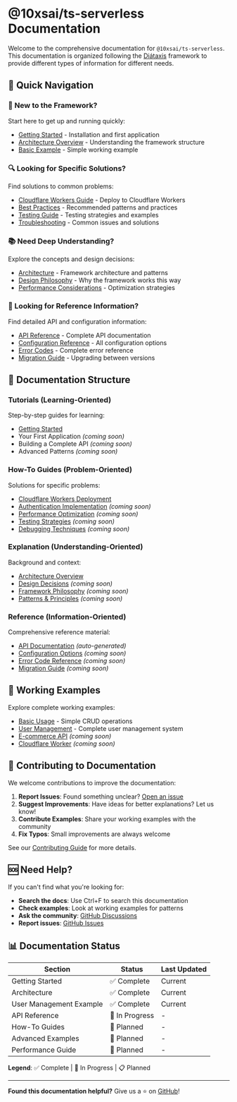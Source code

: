 # @10xsai/ts-serverless Documentation

Welcome to the comprehensive documentation for `@10xsai/ts-serverless`. This documentation is organized following the [Diátaxis](https://diataxis.fr/) framework to provide different types of information for different needs.

## 🎯 **Quick Navigation**

### **🚀 New to the Framework?**

Start here to get up and running quickly:

- [Getting Started](./getting-started.md) - Installation and first application
- [Architecture Overview](./architecture.md) - Understanding the framework structure
- [Basic Example](../examples/basic-usage/) - Simple working example

### **🔍 Looking for Specific Solutions?**

Find solutions to common problems:

- [Cloudflare Workers Guide](./guides/cloudflare-workers.md) - Deploy to Cloudflare Workers
- [Best Practices](./guides/best-practices.md) - Recommended patterns and practices
- [Testing Guide](./guides/testing.md) - Testing strategies and examples
- [Troubleshooting](./guides/troubleshooting.md) - Common issues and solutions

### **📚 Need Deep Understanding?**

Explore the concepts and design decisions:

- [Architecture](./architecture.md) - Framework architecture and patterns
- [Design Philosophy](./explanation/philosophy.md) - Why the framework works this way
- [Performance Considerations](./explanation/performance.md) - Optimization strategies

### **📖 Looking for Reference Information?**

Find detailed API and configuration information:

- [API Reference](./reference/api/) - Complete API documentation
- [Configuration Reference](./reference/configuration.md) - All configuration options
- [Error Codes](./reference/error-codes.md) - Complete error reference
- [Migration Guide](./reference/migration-guide.md) - Upgrading between versions

## 📂 **Documentation Structure**

### **Tutorials** (Learning-Oriented)

Step-by-step guides for learning:

- [Getting Started](./getting-started.md)
- Your First Application _(coming soon)_
- Building a Complete API _(coming soon)_
- Advanced Patterns _(coming soon)_

### **How-To Guides** (Problem-Oriented)

Solutions for specific problems:

- [Cloudflare Workers Deployment](./guides/cloudflare-workers.md)
- [Authentication Implementation](./guides/authentication.md) _(coming soon)_
- [Performance Optimization](./guides/performance.md) _(coming soon)_
- [Testing Strategies](./guides/testing.md) _(coming soon)_
- [Debugging Techniques](./guides/debugging.md) _(coming soon)_

### **Explanation** (Understanding-Oriented)

Background and context:

- [Architecture Overview](./architecture.md)
- [Design Decisions](./explanation/design-decisions.md) _(coming soon)_
- [Framework Philosophy](./explanation/philosophy.md) _(coming soon)_
- [Patterns & Principles](./explanation/patterns.md) _(coming soon)_

### **Reference** (Information-Oriented)

Comprehensive reference material:

- [API Documentation](./reference/api/) _(auto-generated)_
- [Configuration Options](./reference/configuration.md) _(coming soon)_
- [Error Code Reference](./reference/error-codes.md) _(coming soon)_
- [Migration Guide](./reference/migration-guide.md) _(coming soon)_

## 🎨 **Working Examples**

Explore complete working examples:

- [Basic Usage](../examples/basic-usage/) - Simple CRUD operations
- [User Management](../examples/user-management/) - Complete user management system
- [E-commerce API](../examples/e-commerce/) _(coming soon)_
- [Cloudflare Worker](../examples/cloudflare-worker/) _(coming soon)_

## 🤝 **Contributing to Documentation**

We welcome contributions to improve the documentation:

1. **Report Issues**: Found something unclear? [Open an issue](https://github.com/10xsai/10xsai.com/issues)
2. **Suggest Improvements**: Have ideas for better explanations? Let us know!
3. **Contribute Examples**: Share your working examples with the community
4. **Fix Typos**: Small improvements are always welcome

See our [Contributing Guide](../CONTRIBUTING.md) for more details.

## 🆘 **Need Help?**

If you can't find what you're looking for:

- **Search the docs**: Use Ctrl+F to search this documentation
- **Check examples**: Look at working examples for patterns
- **Ask the community**: [GitHub Discussions](https://github.com/10xsai/10xsai.com/discussions)
- **Report issues**: [GitHub Issues](https://github.com/10xsai/10xsai.com/issues)

## 📊 **Documentation Status**

| Section                 | Status         | Last Updated |
| ----------------------- | -------------- | ------------ |
| Getting Started         | ✅ Complete    | Current      |
| Architecture            | ✅ Complete    | Current      |
| User Management Example | ✅ Complete    | Current      |
| API Reference           | 🚧 In Progress | -            |
| How-To Guides           | 🚧 Planned     | -            |
| Advanced Examples       | 🚧 Planned     | -            |
| Performance Guide       | 🚧 Planned     | -            |

**Legend**: ✅ Complete | 🚧 In Progress | 📋 Planned

---

**Found this documentation helpful?** Give us a ⭐ on [GitHub](https://github.com/10xsai/10xsai.com)!
